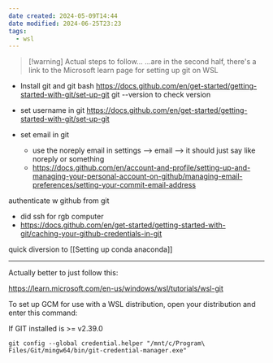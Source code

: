 ```yaml
---
date created: 2024-05-09T14:44
date modified: 2024-06-25T23:23
tags:
  - wsl
---
```


> [!warning] Actual steps to follow...
> ...are in the second half, there's a link to the Microsoft learn page for setting up git on WSL

- Install git and git bash
https://docs.github.com/en/get-started/getting-started-with-git/set-up-git
git --version to check version

- set username in git 
https://docs.github.com/en/get-started/getting-started-with-git/set-up-git

- set email in git
	- use the noreply email in settings --> email --> it should just say like noreply or something
	- https://docs.github.com/en/account-and-profile/setting-up-and-managing-your-personal-account-on-github/managing-email-preferences/setting-your-commit-email-address 

authenticate w github from git 

- did ssh for rgb computer
- https://docs.github.com/en/get-started/getting-started-with-git/caching-your-github-credentials-in-git 

quick diversion to [[Setting up conda anaconda]]

--- 

Actually better to just follow this: 

https://learn.microsoft.com/en-us/windows/wsl/tutorials/wsl-git

To set up GCM for use with a WSL distribution, open your distribution and enter this command:

If GIT installed is >= v2.39.0

```
git config --global credential.helper "/mnt/c/Program\ Files/Git/mingw64/bin/git-credential-manager.exe"
```